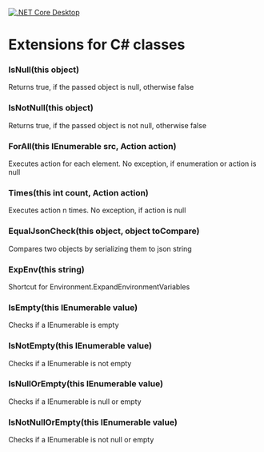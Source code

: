 [![.NET Core Desktop](https://github.com/deBabbbe/ClassExtensions/actions/workflows/dotnet-desktop.yml/badge.svg)](https://github.com/deBabbbe/ClassExtensions/actions/workflows/dotnet-desktop.yml)

# Extensions for C# classes

### IsNull(this object)

Returns true, if the passed object is null, otherwise false

### IsNotNull(this object)

Returns true, if the passed object is not null, otherwise false

### ForAll(this IEnumerable<T> src, Action<T> action)

Executes action for each element. No exception, if enumeration or action is null

### Times(this int count, Action<int> action)

Executes action n times. No exception, if action is null

### EqualJsonCheck(this object, object toCompare)

Compares two objects by serializing them to json string

### ExpEnv(this string)

Shortcut for Environment.ExpandEnvironmentVariables

### IsEmpty(this IEnumerable value)

Checks if a IEnumerable is empty

### IsNotEmpty(this IEnumerable value)

Checks if a IEnumerable is not empty

### IsNullOrEmpty(this IEnumerable value)

Checks if a IEnumerable is null or empty

### IsNotNullOrEmpty(this IEnumerable value)

Checks if a IEnumerable is not null or empty
